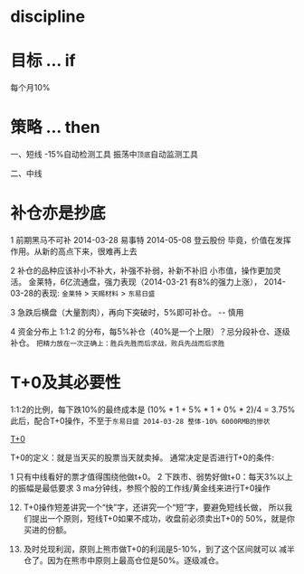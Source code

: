 # discipline

# 目标 ... if

  每个月10%

# 策略 ... then 

  一、短线
    -15%自动检测工具
    振荡中`顶底`自动监测工具

  二、中线


# 补仓亦是抄底

  1 前期黑马不可补
    2014-03-28 易事特 
    2014-05-08 登云股份 
    毕竟，价值在发挥作用。从新的高点下来，很难再上去

  2 补仓的品种应该补小不补大，补强不补弱，补新不补旧
    小市值，操作更加灵活。
    金莱特，6亿流通盘，强力表现（2014-03-21 有8%的强力上涨），
    2014-03-28的表现: `金莱特` > `天赐材料` > `东易日盛`

  3 急跌后横盘（大量割肉），再向下突破时，5%即可补仓。  -- 慎用

  4 资金分布上 1:1:2 的分布，每5%补仓（40%是一个上限）？忌分段补仓、逐级补仓。
    `把精力放在一次正确上：胜兵先胜而后求战，败兵先战而后求胜` 

# T+0及其必要性

  1:1:2的比例，每下跌10%的最终成本是
  (10% * 1 + 5% * 1 + 0% * 2)/4 = 3.75%
  此后，配合T+0操作，不至于`东易日盛 2014-03-28 整体-10% 6000RMB的惨状`

  [T+0](http://jingyan.baidu.com/article/9c69d48f69a24b13c9024eb6.html)

  T+0的定义：就是当天买的股票当天就卖掉。
  通常决定是否进行T+0的条件: 

  1 只有中线看好的票才值得围绕他做t+0。
  2 下跌市、弱势好做t+0：每天3%以上的振幅是最低要求
  3 ma分钟线，参照个股的工作线/黄金线来进行T+0操作

  12. T+0操作短差讲究一个“快”字，还讲究一个“短”字，要避免短线长做，
      所以我们提出一个原则，短线T+0如果不成功，收盘前必须卖出T+0的
      50%，就是你买进的份额。

  13. 及时兑现利润，原则上熊市做T+0的利润是5-10%，到了这个区间就可以
      减半仓了。因为在熊市中原则上最高仓位是50%。逐级减仓。

